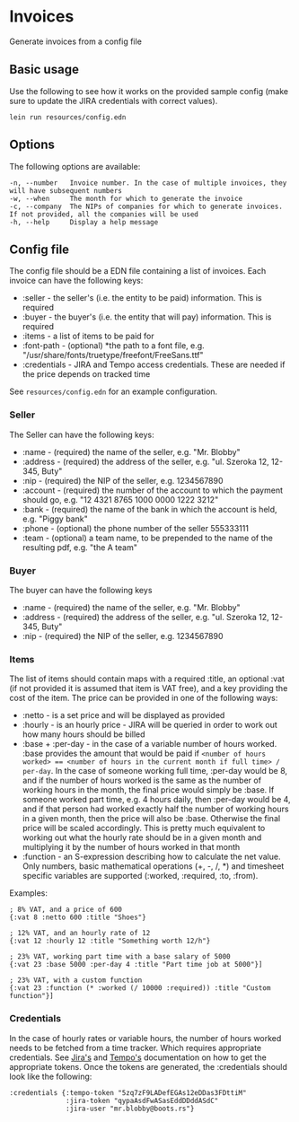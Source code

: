 # Invoices

Generate invoices from a config file

## Basic usage

Use the following to see how it works on the provided sample config (make sure to update
the JIRA credentials with correct values).

    lein run resources/config.edn


## Options

The following options are available:

    -n, --number   Invoice number. In the case of multiple invoices, they will have subsequent numbers
    -w, --when     The month for which to generate the invoice
    -c, --company  The NIPs of companies for which to generate invoices. If not provided, all the companies will be used
    -h, --help     Display a help message

## Config file

The config file should be a EDN file containing a list of invoices. Each invoice can have the
following keys:

 * :seller      - the seller's (i.e. the entity to be paid) information. This is required
 * :buyer       - the buyer's (i.e. the entity that will pay) information. This is required
 * :items       - a list of items to be paid for
 * :font-path   - (optional) *the path to a font file, e.g. "/usr/share/fonts/truetype/freefont/FreeSans.ttf"
 * :credentials - JIRA and Tempo access credentials. These are needed if the price depends on tracked time

See `resources/config.edn` for an example configuration.

 ### Seller

 The Seller can have the following keys:

 * :name    - (required) the name of the seller, e.g. "Mr. Blobby"
 * :address - (required) the address of the seller, e.g. "ul. Szeroka 12, 12-345, Buty"
 * :nip     - (required) the NIP of the seller, e.g. 1234567890
 * :account - (required) the number of the account to which the payment should go, e.g. "12 4321 8765 1000 0000 1222 3212"
 * :bank    - (required) the name of the bank in which the account is held, e.g. "Piggy bank"
 * :phone   - (optional) the phone number of the seller 555333111
 * :team    - (optional) a team name, to be prepended to the name of the resulting pdf, e.g. "the A team"


### Buyer

The buyer can have the following keys

 * :name    - (required) the name of the seller, e.g. "Mr. Blobby"
 * :address - (required) the address of the seller, e.g. "ul. Szeroka 12, 12-345, Buty"
 * :nip     - (required) the NIP of the seller, e.g. 1234567890

### Items

The list of items should contain maps with a required :title, an optional :vat (if not provided it is assumed that
item is VAT free), and a key providing the cost of the item. The price can be provided in one of the following ways:

 * :netto            - is a set price and will be displayed as provided
 * :hourly           - is an hourly price - JIRA will be queried in order to work out how many hours should be billed
 * :base + :per-day  - in the case of a variable number of hours worked. :base provides the amount that would be paid
                       if `<number of hours worked> == <number of hours in the current month if full time> / per-day`.
                       In the case of someone working full time, :per-day would be 8, and if the number of hours worked
                       is the same as the number of working hours in the month, the final price would simply be :base.
                       If someone worked part time, e.g. 4 hours daily, then :per-day would be 4, and if that person
                       had worked exactly half the number of working hours in a given month, then the price will also
                       be :base. Otherwise the final price will be scaled accordingly. This is pretty much equivalent
                       to working out what the hourly rate should be in a given month and multiplying it by the number
                       of hours worked in that month
 * :function         - an S-expression describing how to calculate the net value. Only numbers, basic mathematical
                       operations (+, -, /, *) and timesheet specific variables are supported (:worked, :required,
                       :to, :from).


Examples:

    ; 8% VAT, and a price of 600
    {:vat 8 :netto 600 :title "Shoes"}

    ; 12% VAT, and an hourly rate of 12
    {:vat 12 :hourly 12 :title "Something worth 12/h"}

    ; 23% VAT, working part time with a base salary of 5000
    {:vat 23 :base 5000 :per-day 4 :title "Part time job at 5000"}]

    ; 23% VAT, with a custom function
    {:vat 23 :function (* :worked (/ 10000 :required)) :title "Custom function"}]


### Credentials

In the case of hourly rates or variable hours, the number of hours worked needs to be fetched
from a time tracker. Which requires appropriate credentials. See
[Jira's](https://developer.atlassian.com/cloud/jira/platform/jira-rest-api-basic-authentication/)
and [Tempo's](https://tempo-io.atlassian.net/wiki/spaces/KB/pages/199065601/How+to+use+Tempo+Cloud+REST+APIs)
documentation on how to get the appropriate tokens. Once the tokens are generated, the :credentials
should look like the following:

    :credentials {:tempo-token "5zq7zF9LADefEGAs12eDDas3FDttiM"
                  :jira-token "qypaAsdFwASasEddDDddASdC"
                  :jira-user "mr.blobby@boots.rs"}
